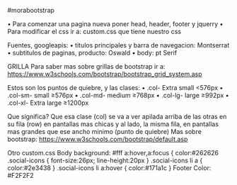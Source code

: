 #morabootstrap

  •	Para comenzar una pagina nueva poner head, header, footer y jquerry
  •	Para modificar el css ir a: custom.css que tiene nuestro css


Fuentes, googleapis:
  •	titulos principales y barra de navegacion: Montserrat
  •	subtitulos de paginas, producto: Oswald
  •	body: pt Serif



GRILLA
  Para saber mas sobre grillas de bootstrap ir a: https://www.w3schools.com/bootstrap/bootstrap_grid_system.asp

  Estos son los puntos de quiebre, y las clases:
      •	.col-	Extra small <576px
      •	.col-sm- small ≥576px
      •	.col-md- medium ≥768px
      •	.col-lg- large ≥992px
      •	.col-xl- Extra large ≥1200px

  Que significa?
      Que esa clase (col) se va a ver apilada arriba de las otras en su fila (row) en pantallas mas chicas y al lado, la misma fila, en pantallas mas grandes que ese ancho minimo (punto de quiebre)
  Mas sobre bootstrap: https://www.w3schools.com/bootstrap/default.asp



Otro custom.css
    Body background: #fff
    a:hover,a:focus {
    	color:#262626
    .social-icons {
    	font-size:26px;
    	line-height:20px
    }
    .social-icons li a {
    	color:#2e3438
    }
    .social-icons li a:hover {
    	color:#171a1c
    }
    Footer Color: #F2F2F2
